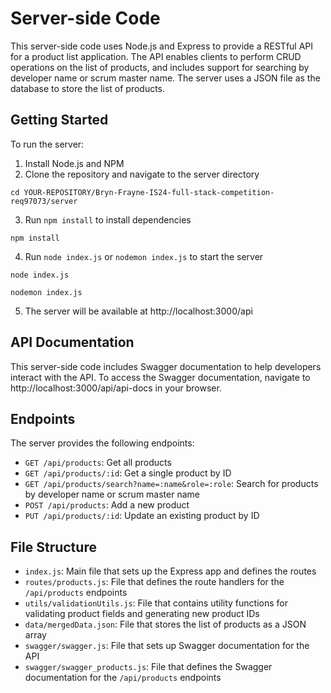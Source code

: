# Server-side Code

This server-side code uses Node.js and Express to provide a RESTful API for a product list application. The API enables clients to perform CRUD operations on the list of products, and includes support for searching by developer name or scrum master name. The server uses a JSON file as the database to store the list of products.

## Getting Started

To run the server:

1. Install Node.js and NPM
2. Clone the repository and navigate to the server directory
```
cd YOUR-REPOSITORY/Bryn-Frayne-IS24-full-stack-competition-req97073/server
```
3. Run `npm install` to install dependencies
```
npm install
```
4. Run `node index.js` or `nodemon index.js` to start the server
```
node index.js
```
```
nodemon index.js
```
5. The server will be available at http://localhost:3000/api

## API Documentation

This server-side code includes Swagger documentation to help developers interact with the API. To access the Swagger documentation, navigate to http://localhost:3000/api/api-docs in your browser.

## Endpoints

The server provides the following endpoints:

- `GET /api/products`: Get all products
- `GET /api/products/:id`: Get a single product by ID
- `GET /api/products/search?name=:name&role=:role`: Search for products by developer name or scrum master name
- `POST /api/products`: Add a new product
- `PUT /api/products/:id`: Update an existing product by ID

## File Structure

- `index.js`: Main file that sets up the Express app and defines the routes
- `routes/products.js`: File that defines the route handlers for the `/api/products` endpoints
- `utils/validationUtils.js`: File that contains utility functions for validating product fields and generating new product IDs
- `data/mergedData.json`: File that stores the list of products as a JSON array
- `swagger/swagger.js`: File that sets up Swagger documentation for the API
- `swagger/swagger_products.js`: File that defines the Swagger documentation for the `/api/products` endpoints

